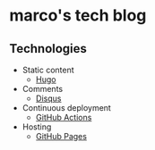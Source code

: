 # marco's tech blog

## Technologies

- Static content
    - [Hugo](https://gohugo.io/)
- Comments
    - [Disqus](https://disqus.com/)
- Continuous deployment
    - [GitHub Actions](https://github.com/features/actions)
- Hosting
    - [GitHub Pages](https://pages.github.com/)
